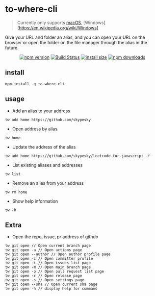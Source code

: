 # to-where-cli

> Currently only supports [macOS](https://en.wikipedia.org/wiki/MacOS), [Windows](https://en.wikipedia.org/wiki/Windows]

Give your URL and folder an alias, and you can open your URL on the browser or open the folder on the file manager through the alias in the future.

<div align="center">

[![npm version](https://img.shields.io/npm/v/to-where-cli.svg?style=flat-square)](https://www.npmjs.org/package/to-where-cli)
[![Build Status](https://github.com/skypesky/to-where-cli/workflows/integration/badge.svg?branch=release)](https://github.com/skypesky/to-where-cli/actions)
[![install size](https://img.shields.io/badge/dynamic/json?url=https://packagephobia.com/v2/api.json?p=to-where-cli&query=$.install.pretty&label=install%20size&style=flat-square)](https://packagephobia.now.sh/result?p=to-where-cli)
[![npm downloads](https://img.shields.io/npm/dm/to-where-cli.svg?style=flat-square)](https://npm-stat.com/charts.html?package=to-where-cli)

</div>

## install

```shell
npm install -g to-where-cli
```

## usage


- Add an alias to your address

```shell
tw add home https://github.com/skypesky
```

- Open address by alias

```shell
tw home
```

- Update the address of the alias

```shell
tw add home https://github.com/skypesky/leetcode-for-javascript -f
```

- List existing aliases and addresses

```shell
tw list
```

- Remove an alias from your address

```shell
tw rm home
```

- Show help information

```shell
tw -h
```

## Extra

- Open the repo, issue, pr address of github

```shell
tw git open // Open current branch page
tw git open -a // Open actions page 
tw git open --author // Open author profile page 
tw git open -c // Open committer profile
tw git open -i // Open issues list page 
tw git open -m // Open main branch page
tw git open -p // Open pull request list page
tw git open -r // Open release page 
tw git open -s // Open settings page 
tw git open --sha // Open current sha page
tw git open -h // display help for command
```